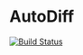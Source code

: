 # AutoDiff

[![Build Status](https://travis-ci.org/sabjohnso/AutoDiff.jl.svg?branch=master)](https://travis-ci.org/sabjohnso/AutoDiff.jl)
